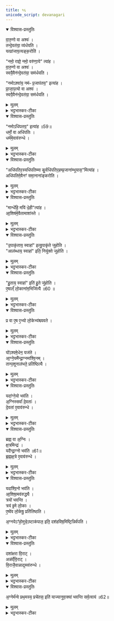 ```yaml
---
title: १६
unicode_script: devanagari
---
```


<details open><summary>विश्वास-प्रस्तुतिः</summary>

वा॒रु॒णो वा अश्वः॑ ।  
तन्दे॒वत॑या॒ व्य॑र्धयति ।  
यत्प्रा॑जाप॒त्यङ्क॒रोति॑ ।   

"नमो॒ राज्ञे॒ नमो॒ वरु॑णा॒ये" त्या॑ह ।   
वा॒रु॒णो वा अश्वः॑ ।  
स्वयै॒वैन॑न्दे॒वत॑या॒ सम॑र्धयति ।  

"नमोऽश्वा॑य॒ नम॑ᳶ प्र॒जाप॑तय॒" इत्या॑ह ।  
प्रा॒जा॒प॒त्यो वा अश्वः॑ ।  
स्वयै॒वैन॑न्दे॒वत॑या॒ सम॑र्धयति ।  
</details>

<details><summary>मूलम्</summary>

वा॒रु॒णो वा अश्वः॑ ।  
तन्दे॒वत॑या॒ व्य॑र्धयति ।  
यत्प्रा॑जाप॒त्यङ्क॒रोति॑ ।   

"नमो॒ राज्ञे॒ नमो॒ वरु॑णा॒ये" त्या॑ह ।   
वा॒रु॒णो वा अश्वः॑ ।  
स्वयै॒वैन॑न्दे॒वत॑या॒ सम॑र्धयति ।  

"नमोऽश्वा॑य॒ नम॑ᳶ प्र॒जाप॑तय॒" इत्या॑ह ।  
प्रा॒जा॒प॒त्यो वा अश्वः॑ ।  
स्वयै॒वैन॑न्दे॒वत॑या॒ सम॑र्धयति ।  
</details>

<details><summary>भट्टभास्कर-टीका</summary>

1वारुणो वा इत्यादि ॥ अप्सुयोनित्वाद्वारुणः । स यदि प्राजापत्यस्स्यात् स्वया देवतया तं व्यर्धयेत् वियोजयेत् । वारुण्या आहुत्या निजदेवतासमृद्धिः । प्राजापत्यया चात्मीयदेवतासमृद्धिः, अश्वस्य प्रजापत्यक्षिपरिणामत्वेन प्राजापत्यत्वात् ॥
</details>

<details open><summary>विश्वास-प्रस्तुतिः</summary>

"नमोऽधि॑पतय॒" इत्या॑ह ॥59॥  
धर्मो॒ वा अधि॑पतिः ।   
धर्म॑मे॒वाव॑रुन्धे ।   
</details>

<details><summary>मूलम्</summary>

"नमोऽधि॑पतय॒" इत्या॑ह ॥59॥  
धर्मो॒ वा अधि॑पतिः ।   
धर्म॑मे॒वाव॑रुन्धे ।   
</details>

<details><summary>भट्टभास्कर-टीका</summary>

2धर्मो वा इति ॥ अधिकं पाता धर्म एवेति ।   
</details>

<details open><summary>विश्वास-प्रस्तुतिः</summary>

"अधि॑पतिर॒स्यधि॑पतिम्मा कु॒र्वधि॑पतिर॒हम्प्र॒जाना॑म्भूयास॒"मित्या॑ह ।   
अधि॑पतिमे॒वैनꣳ॑ समा॒नाना॑ङ्करोति ।   
</details>

<details><summary>मूलम्</summary>

"अधि॑पतिर॒स्यधि॑पतिम्मा कु॒र्वधि॑पतिर॒हम्प्र॒जाना॑म्भूयास॒"मित्या॑ह ।   
अधि॑पतिमे॒वैनꣳ॑ समा॒नाना॑ङ्करोति ।   
</details>

<details><summary>भट्टभास्कर-टीका</summary>

अधिपतिरसीत्यादि । गतम् ।   
</details>

<details open><summary>विश्वास-प्रस्तुतिः</summary>

"मान्धे॑हि॒ मयि॑ धे॒ही"त्या॑ह ।   
आ॒शिष॑मे॒वैतामाशा॑स्ते ।   
</details>

<details><summary>मूलम्</summary>

"मान्धे॑हि॒ मयि॑ धे॒ही"त्या॑ह ।   
आ॒शिष॑मे॒वैतामाशा॑स्ते ।   
</details>

<details><summary>भट्टभास्कर-टीका</summary>

आशिषमिति । यथाशासनं संपद्यत एवेति यावत् ।   
</details>

<details open><summary>विश्वास-प्रस्तुतिः</summary>

"उ॒पाकृ॑ताय॒ स्वाहा॑" इत्यु॒पाकृ॑ते जुहोति ।   
"आल॑ब्धाय॒ स्वाहा॑" इति॒ नियु॑क्ते जुहोति ।   
</details>

<details><summary>मूलम्</summary>

"उ॒पाकृ॑ताय॒ स्वाहा॑" इत्यु॒पाकृ॑ते जुहोति ।   
"आल॑ब्धाय॒ स्वाहा॑" इति॒ नियु॑क्ते जुहोति ।   
</details>

<details><summary>भट्टभास्कर-टीका</summary>

उपाकृत इति । देवतायै संकल्पितेऽश्वे जुहोति ।   
नियुक्ते यूपे बद्धे ।   
</details>

<details open><summary>विश्वास-प्रस्तुतिः</summary>

"हु॒ताय॒ स्वाहा॑" इति॑ हु॒ते जु॑होति ।   
ए॒षाल्ँ लो॒काना॑म॒भिजि॑त्यै ॥60 ॥  
</details>

<details><summary>मूलम्</summary>

"हु॒ताय॒ स्वाहा॑" इति॑ हु॒ते जु॑होति ।   
ए॒षाल्ँ लो॒काना॑म॒भिजि॑त्यै ॥60 ॥  
</details>

<details><summary>भट्टभास्कर-टीका</summary>

हुते अग्नौ । इष्टिहोमत्रयेण लोकत्रयलाभः ॥
</details>

<details open><summary>विश्वास-प्रस्तुतिः</summary>

प्र वा ए॒ष ए॒भ्यो लो॒केभ्य॑श्च्यवते ।   
</details>

<details><summary>मूलम्</summary>

प्र वा ए॒ष ए॒भ्यो लो॒केभ्य॑श्च्यवते ।   
</details>

<details><summary>भट्टभास्कर-टीका</summary>

3प्र वा एष इत्यादि ॥ क्षीण कर्मतया लोकाधारभोगादृष्टाभावादेभिर्लोकैः बद्धो न स्यात् ।   
</details>

<details open><summary>विश्वास-प्रस्तुतिः</summary>

यो॑ऽश्वमे॒धेन॒ यज॑ते ।   
आ॒ग्ने॒यमै॑न्द्रा॒ग्नमा॑श्वि॒नम् ।   
तान्प॒शूनाल॑भते॒ प्रति॑ष्ठित्यै ।   
</details>

<details><summary>मूलम्</summary>

यो॑ऽश्वमे॒धेन॒ यज॑ते ।   
आ॒ग्ने॒यमै॑न्द्रा॒ग्नमा॑श्वि॒नम् ।   
तान्प॒शूनाल॑भते॒ प्रति॑ष्ठित्यै ।   
</details>

<details><summary>भट्टभास्कर-टीका</summary>

आग्नेयमित्यादि । पात्नीवते कर्मणि आग्नेयादिपशुत्रयालम्भात् प्रतिष्ठितो भवति ।   
</details>

<details open><summary>विश्वास-प्रस्तुतिः</summary>

यदा॑ग्ने॒यो भव॑ति ।  
अ॒ग्निस्सर्वा॑ दे॒वताः॑ ।  
दे॒वता॑ ए॒वाव॑रुन्धे ।  
</details>

<details><summary>मूलम्</summary>

यदा॑ग्ने॒यो भव॑ति ।  
अ॒ग्निस्सर्वा॑ दे॒वताः॑ ।  
दे॒वता॑ ए॒वाव॑रुन्धे ।  
</details>

<details><summary>भट्टभास्कर-टीका</summary>

यदित्यादि । गतम् । अग्नीन्द्राभ्यां सह जातत्वात्ताच्छब्द्यम् ।   
</details>

<details open><summary>विश्वास-प्रस्तुतिः</summary>

ब्रह्म॒ वा अ॒ग्निः ।  
क्ष॒त्रमिन्द्रः॑ ।  
यदै॑न्द्रा॒ग्नो भव॑ति ॥61॥  
ब्र॒ह्म॒क्ष॒त्रे ए॒वाव॑रुन्धे ।  
</details>

<details><summary>मूलम्</summary>

ब्रह्म॒ वा अ॒ग्निः ।  
क्ष॒त्रमिन्द्रः॑ ।  
यदै॑न्द्रा॒ग्नो भव॑ति ॥61॥  
ब्र॒ह्म॒क्ष॒त्रे ए॒वाव॑रुन्धे ।  
</details>

<details><summary>भट्टभास्कर-टीका</summary>

ब्रह्मक्षत्रे वशीकरोति । आश्विनेनेष्टलाभः । अनिष्टोपशमनस्य तदधीनत्वात् देवतानां त्रित्वात्त्रिलोके प्रतिष्ठितो भवति ॥
</details>

<details open><summary>विश्वास-प्रस्तुतिः</summary>

यदा॑श्वि॒नो भव॑ति ।  
आ॒शिषा॒मव॑रुद्ध्यै ।  
त्रयो॑ भवन्ति ।  
त्रय॑ इ॒मे लो॒काः ।  
ए॒ष्वे॑व लो॒केषु॒ प्रति॑तिष्ठति ।   

अ॒ग्नयेऽꣳ॑हो॒मुचे॒ऽष्टाक॑पाल॒ इति॒ दश॑हविष॒मिष्टि॒न्निर्व॑पति ।   
</details>

<details><summary>मूलम्</summary>

यदा॑श्वि॒नो भव॑ति ।  
आ॒शिषा॒मव॑रुद्ध्यै ।  
त्रयो॑ भवन्ति ।  
त्रय॑ इ॒मे लो॒काः ।  
ए॒ष्वे॑व लो॒केषु॒ प्रति॑तिष्ठति ।   

अ॒ग्नयेऽꣳ॑हो॒मुचे॒ऽष्टाक॑पाल॒ इति॒ दश॑हविष॒मिष्टि॒न्निर्व॑पति ।   
</details>

<details><summary>भट्टभास्कर-टीका</summary>

4अग्नयेंऽहोमुच इत्यादि ॥ तेषां आग्नेयादीनां पशुपुरोडाशप्रचरणानन्तरं एतां दशहविषं मृगारेष्टिमनुनिर्वपति ।   
</details>

<details open><summary>विश्वास-प्रस्तुतिः</summary>

दशा॑क्षरा वि॒राट् ।   
अन्न॑व्ँवि॒राट् ।   
वि॒राजै॒वान्नाद्य॒मव॑रुन्धे ।   
</details>

<details><summary>मूलम्</summary>

दशा॑क्षरा वि॒राट् ।   
अन्न॑व्ँवि॒राट् ।   
वि॒राजै॒वान्नाद्य॒मव॑रुन्धे ।   
</details>

<details><summary>भट्टभास्कर-टीका</summary>

दशाक्षरेत्यादि । गतम् ॥
</details>

<details open><summary>विश्वास-प्रस्तुतिः</summary>

अ॒ग्नेर्म॑न्वे प्रथ॒मस्य॒ प्रचे॑तस॒ इति॑ याज्यानुवा॒क्या॑ भवन्ति सर्व॒त्वाय॑ ॥62॥  
</details>

<details><summary>मूलम्</summary>

अ॒ग्नेर्म॑न्वे प्रथ॒मस्य॒ प्रचे॑तस॒ इति॑ याज्यानुवा॒क्या॑ भवन्ति सर्व॒त्वाय॑ ॥62॥  
</details>

<details><summary>भट्टभास्कर-टीका</summary>

5अग्नेर्मन्वे इत्येतास्तेषां हविषां याज्यानुवाक्याः स्विष्टकृतोन्त्ये सर्वत्वाय सर्वदेवताराधनेनाभिमतार्थसाकल्याय तद्भवति सर्वदेवतागुणकीर्तनत्वादासाम् । यद्वा - प्राकृतपरित्यागेन स्विष्टकृत्सहितानां हविषामत्रैव याज्यानुवाक्याम्नानं अभिमतानां पौष्कल्याय भवति ॥


इति तृतीये नवमे षोडशोऽनुवाकः ॥  

</details>

